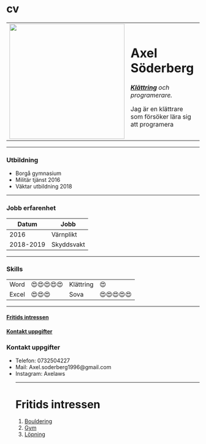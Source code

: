# cv<!DOCTYPE html>
<html>

<head>
  <meta charset="utf-8">
</head>
<body>
  <table cellspacing="20">
    <tr>
      <td><img src="profilbild.jpg" width="300" height="300"></td>
      <td>
        <h1>Axel Söderberg</h1>
        <p><em><strong><a href="https://sv.wikipedia.org/wiki/Kl%C3%A4ttring">Klättring</a></strong> och programerare.</em></p>
        <p>Jag är en klättrare som försöker lära sig att programera</p>
      </td>
    </tr>
  </table>

  <hr size="3",noshade>
  <h3><strong>Utbildning</strong></h3>
  <ul>
    <li> Borgå gymnasium</li>
    <li> Militär tjänst 2016</li>
    <li> Väktar utbildning 2018</li>
  </ul>
  <hr>
  <h3>Jobb erfarenhet</h3>

  <table cellspacing="10">
    <thead>
      <tr>
        <th>Datum</th>
        <th>Jobb</th>
      </tr>
    </thead>
    <tbody>
      <tr>
        <td>2016</td>
        <td>Värnplikt</td>
      </tr>
      <tr>
        <td>2018-2019</td>
        <td>Skyddsvakt</td>
      </tr>
    </tbody>
  </table>
<hr>

  <h3>Skills</h3>
  <table cellspacing="10">
    <tbody>
      <tr>
        <td>Word</td>
        <td>😍😍😍😍😍</td>
        <td>Klättring</td>
        <td>😍</td>
      </tr>
      <tr>
        <td>Excel</td>
        <td>😍😍😍</td>
        <td>Sova</td>
        <td>😍😍😍😍😍</td>
      </tr>
    </tbody>

  </table>
  <hr>
  <h4><a href="Fritid.html">Fritids intressen</a></h4>
  <h4><a href="Kontakt.html">Kontakt uppgifter</a></h3>
</body>

</html>

<!DOCTYPE html>
<html lang="en" dir="ltr">
  <head>
    <title>Kontakt uppgifer</title>
    <meta charset="utf-8">
    <title>Kontakt uppgifter</title>
  </head>
  <body>
    <h3>Kontakt uppgifter</h3>
    <ul>
      <li>Telefon: 0732504227</li>
      <li>Mail: Axel.soderberg1996@gmail.com</li>
      <li>Instagram: Axelaws</li>
      <hr>
      </body>
</html>


<!DOCTYPE html>
<html lang="en" dir="ltr">
  <head>
    <meta charset="utf-8">
    <title>Fritids intressen</title>
  </head>
  <body>
    <h1>Fritids intressen</h1>
    <ol>
      <li> <a href="https://en.wikipedia.org/wiki/Bouldering">Bouldering</a></li>
      <li> <a href="https://sv.wikipedia.org/wiki/Gym">Gym</a></li>
      <li> <a href="https://sv.wikipedia.org/wiki/L%C3%B6pning">Löpning</a></li>
    </ol>
  </body>
</html>
